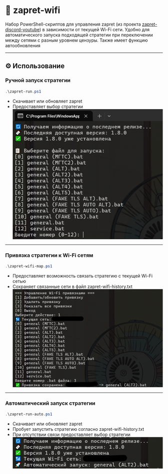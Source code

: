 # 📶 zapret-wifi

Набор PowerShell-скриптов для управления zapret (из проекта [zapret-discord-youtube](https://github.com/Flowseal/zapret-discord-youtube)) в зависимости от текущей Wi-Fi сети. Удобно для автоматического запуска подходящей стратегии при переключении между сетями с разным уровнем цензуры. Также имеет функцию автообновления

--- 

## ⚙️ Использование

### Ручной запуск стратегии
```powershell
.\zapret-run.ps1
```
- Скачивает или обновляет zapret
- Предоставляет выбор стратегии \
![](img/image.png)
---
### Привязка стратегии к Wi-Fi сетям

```powershell
.\zapret-wifi-map.ps1
```
- Предоставляет возможность связать стратегию с текущей Wi-Fi сетью
- Сохраняет связанные сети в файл zapret-wifi-history.txt \
![](img/image-1.png)
---

### Автоматический запуск стратегии

```powershell
.\zapret-run-auto.ps1
```
- Скачивает или обновляет zapret
- Пробует запустить стратегию согласно zapret-wifi-history.txt
- При отсутствии связи предоставляет выбор стратегии \
![](img/image-2.png)